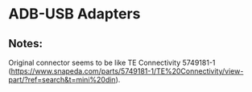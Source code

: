 # ADB-USB Adapters

## Notes:
Original connector seems to be like TE Connectivity  5749181-1 (https://www.snapeda.com/parts/5749181-1/TE%20Connectivity/view-part/?ref=search&t=mini%20din). 

